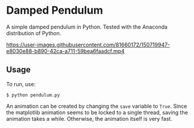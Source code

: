 # Damped Pendulum

A simple damped pendulum in Python. Tested with the Anaconda distribution of Python.

https://user-images.githubusercontent.com/81660172/150719947-e8030e88-b890-42ca-a711-59bea6faadcf.mp4


## Usage

To run, use:
```
$ python pendulum.py
```

An animation can be created by changing the `save` variable to `True`. Since the matplotlib animation seems to be locked to a single thread, saving the animation takes a while. Otherwise, the animation itself is very fast.
